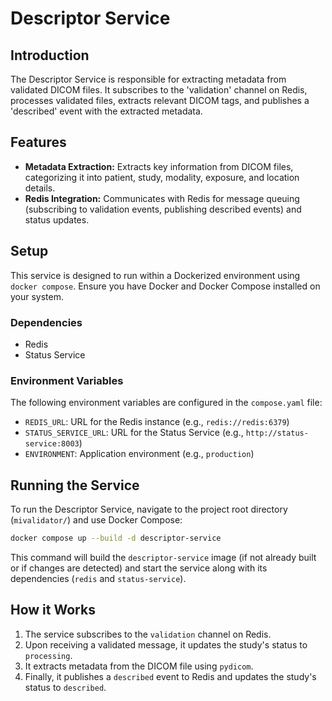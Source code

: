 # Descriptor Service

## Introduction

The Descriptor Service is responsible for extracting metadata from validated DICOM files. It subscribes to the 'validation' channel on Redis, processes validated files, extracts relevant DICOM tags, and publishes a 'described' event with the extracted metadata.

## Features

-   **Metadata Extraction:** Extracts key information from DICOM files, categorizing it into patient, study, modality, exposure, and location details.
-   **Redis Integration:** Communicates with Redis for message queuing (subscribing to validation events, publishing described events) and status updates.

## Setup

This service is designed to run within a Dockerized environment using `docker compose`. Ensure you have Docker and Docker Compose installed on your system.

### Dependencies

-   Redis
-   Status Service

### Environment Variables

The following environment variables are configured in the `compose.yaml` file:

-   `REDIS_URL`: URL for the Redis instance (e.g., `redis://redis:6379`)
-   `STATUS_SERVICE_URL`: URL for the Status Service (e.g., `http://status-service:8003`)
-   `ENVIRONMENT`: Application environment (e.g., `production`)

## Running the Service

To run the Descriptor Service, navigate to the project root directory (`mivalidator/`) and use Docker Compose:

```bash
docker compose up --build -d descriptor-service
```

This command will build the `descriptor-service` image (if not already built or if changes are detected) and start the service along with its dependencies (`redis` and `status-service`).

## How it Works

1.  The service subscribes to the `validation` channel on Redis.
2.  Upon receiving a validated message, it updates the study's status to `processing`.
3.  It extracts metadata from the DICOM file using `pydicom`.
4.  Finally, it publishes a `described` event to Redis and updates the study's status to `described`.